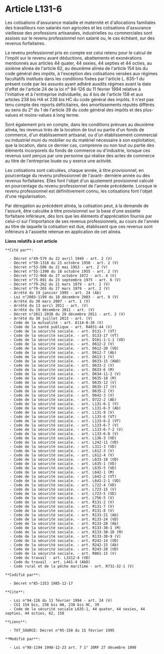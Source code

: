 # Article L131-6

Les cotisations d'assurance maladie et maternité et d'allocations familiales des travailleurs non salariés non agricoles et
les cotisations d'assurance vieillesse des professions artisanales, industrielles ou commerciales sont assises sur le revenu
professionnel non salarié ou, le cas échéant, sur des revenus forfaitaires.

Le revenu professionnel pris en compte est celui retenu pour le calcul de l'impôt sur le revenu avant déductions, abattements
et exonérations mentionnés aux articles 44 quater, 44 sexies, 44 septies et 44 octies, au sixième alinéa de l'article 62, au
deuxième alinéa de l'article 154 bis du code général des impôts, à l'exception des cotisations versées aux régimes
facultatifs institués dans les conditions fixées par l'article L. 635-1 du présent code par les assurés ayant adhéré auxdits
régimes avant la date d'effet de l'article 24 de la loi n° 94-126 du 11 février 1994 relative à l'initiative et à
l'entreprise individuelle, au 4 bis de l'article 158 et aux articles 238 bis HA et 238 bis HC du code général des impôts. Il
n'est pas tenu compte des reports déficitaires, des amortissements réputés différés au sens du 2° du 1 de l'article 39 du
code général des impôts et des plus-values et moins-values à long terme.

Sont également pris en compte, dans les conditions prévues au deuxième alinéa, les revenus tirés de la location de tout ou
partie d'un fonds de commerce, d'un établissement artisanal, ou d'un établissement commercial ou industriel muni du mobilier
ou du matériel nécessaire à son exploitation, que la location, dans ce dernier cas, comprenne ou non tout ou partie des
éléments incorporels du fonds de commerce ou d'industrie, lorsque ces revenus sont perçus par une personne qui réalise des
actes de commerce au titre de l'entreprise louée ou y exerce une activité.

Les cotisations sont calculées, chaque année, à titre provisionnel, en pourcentage du revenu professionnel de l'avant-
dernière année ou des revenus forfaitaires. Elles font l'objet d'un ajustement provisionnel calculé en pourcentage du revenu
professionnel de l'année précédente. Lorsque le revenu professionnel est définitivement connu, les cotisations font l'objet
d'une régularisation.

Par dérogation au précédent alinéa, la cotisation peut, à la demande de l'assuré, être calculée à titre provisionnel sur la
base d'une assiette forfaitaire inférieure, dès lors que les éléments d'appréciation fournis par celui-ci sur l'importance de
ses revenus professionnels, au cours de l'année au titre de laquelle la cotisation est due, établissent que ces revenus sont
inférieurs à l'assiette retenue en application de cet alinéa.

**Liens relatifs à cet article**

	**Cité par**:

	  - Décret n°49-579 du 22 avril 1949 - art. 2 (V)
	  - Décret n°50-1318 du 21 octobre 1950 - art. 2 (V)
	  - Décret n°53-506 du 21 mai 1953 - art. 2 (V)
	  - Décret n°55-1390 du 18 octobre 1955 - art. 2 (V)
	  - Décret n°72-968 du 27 octobre 1972 - art. 4 (V)
	  - Décret n°75-891 du 23 septembre 1975 - art. 6 (V)
	  - Décret n°79-262 du 21 mars 1979 - art. 2 (V)
	  - Décret n°79-265 du 27 mars 1979 - art. 2 (V)
	  - Arrêté du 19 janvier 1995 - art. 24 (Ab)
	  - Loi n°2003-1199 du 18 décembre 2003 - art. 9 (V)
	  - Arrêté du 30 mars 2007 - art. 1 (V)
	  - Arrêté du 13 avril 2011 - art. (V)
	  - Arrêté du 19 décembre 2011 - art. (V)
	  - Décret n°2011-2038 du 29 décembre 2011 - art. 2 (V)
	  - Arrêté du 30 juillet 2013 - art. (V)
	  - Code de la mutualité - art. A114-0-26 (V)
	  - Code de la santé publique - art. R4031-44 (V)
	  - Code de la sécurité sociale. - art. D131-7 (VT)
	  - Code de la sécurité sociale. - art. D133-17 (VT)
	  - Code de la sécurité sociale. - art. D161-1-1-1 (VD)
	  - Code de la sécurité sociale. - art. D612-2 (V)
	  - Code de la sécurité sociale. - art. D612-20 (VD)
	  - Code de la sécurité sociale. - art. D612-7 (Ab)
	  - Code de la sécurité sociale. - art. D613-1 (V)
	  - Code de la sécurité sociale. - art. D633-15 (AbD)
	  - Code de la sécurité sociale. - art. D633-2 (V)
	  - Code de la sécurité sociale. - art. D633-6 (M)
	  - Code de la sécurité sociale. - art. D634-11-2 (V)
	  - Code de la sécurité sociale. - art. D635-10 (M)
	  - Code de la sécurité sociale. - art. D635-12 (V)
	  - Code de la sécurité sociale. - art. D635-17 (V)
	  - Code de la sécurité sociale. - art. D635-2 (V)
	  - Code de la sécurité sociale. - art. D642-3 (V)
	  - Code de la sécurité sociale. - art. D722-2 (Ab)
	  - Code de la sécurité sociale. - art. L131-6-1 (V)
	  - Code de la sécurité sociale. - art. L131-6-3 (Ab)
	  - Code de la sécurité sociale. - art. L131-9 (V)
	  - Code de la sécurité sociale. - art. L133-6 (VT)
	  - Code de la sécurité sociale. - art. L133-6-2 (VT)
	  - Code de la sécurité sociale. - art. L133-6-7 (V)
	  - Code de la sécurité sociale. - art. L133-6-7-2 (V)
	  - Code de la sécurité sociale. - art. L133-6-8 (V)
	  - Code de la sécurité sociale. - art. L136-3 (VD)
	  - Code de la sécurité sociale. - art. L242-11 (VD)
	  - Code de la sécurité sociale. - art. L311-3 (VD)
	  - Code de la sécurité sociale. - art. L612-3 (V)
	  - Code de la sécurité sociale. - art. L612-4 (V)
	  - Code de la sécurité sociale. - art. L633-10 (VD)
	  - Code de la sécurité sociale. - art. L635-1 (VD)
	  - Code de la sécurité sociale. - art. L635-5 (VD)
	  - Code de la sécurité sociale. - art. L642-1 (M)
	  - Code de la sécurité sociale. - art. L642-2 (VT)
	  - Code de la sécurité sociale. - art. L642-2-1 (VD)
	  - Code de la sécurité sociale. - art. L722-4 (VD)
	  - Code de la sécurité sociale. - art. L723-15 (V)
	  - Code de la sécurité sociale. - art. L723-5 (VD)
	  - Code de la sécurité sociale. - art. L756-5 (V)
	  - Code de la sécurité sociale. - art. R131-2 (V)
	  - Code de la sécurité sociale. - art. R131-7 (V)
	  - Code de la sécurité sociale. - art. R131-8 (V)
	  - Code de la sécurité sociale. - art. R133-21 (Ab)
	  - Code de la sécurité sociale. - art. R133-24 (VD)
	  - Code de la sécurité sociale. - art. R133-28 (Ab)
	  - Code de la sécurité sociale. - art. R133-30-1 (M)
	  - Code de la sécurité sociale. - art. R133-30-10 (M)
	  - Code de la sécurité sociale. - art. R133-30-9 (V)
	  - Code de la sécurité sociale. - art. R242-14 (VD)
	  - Code de la sécurité sociale. - art. R242-15 (Ab)
	  - Code de la sécurité sociale. - art. R243-20 (VD)
	  - Code de la sécurité sociale. - art. R861-15 (V)
	  - Code du travail - art. L3312-4 (VD)
	  - Code du travail - art. L441-4 (AbD)
	  - Code rural et de la pêche maritime - art. R731-32-1 (V)

	**Codifié par**:

	  - Décret n°85-1353 1985-12-17

	**Cite**:

	  - Loi n°94-126 du 11 février 1994 - art. 24 (V)
	  - CGI 154 bis, 238 bis HA, 238 bis HC, 39
	  - Code de la sécurité sociale L635-1, 44 quater, 44 sexies, 44 septies, 44 octies, 62, 158

	**Liens**:

	  - TXT_SOURCE: Décret n°95-158 du 15 février 1995

	**Modifié par**:

	  - Loi n°98-1194 1998-12-23 art. 7 1° JORF 27 décembre 1998
